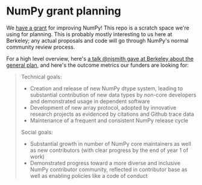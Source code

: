# NumPy grant planning

We [have a grant](https://mail.python.org/pipermail/numpy-discussion/2017-October/077264.html)
for improving NumPy! This repo is a scratch space we're using for planning.
This is probably mostly interesting to us here at Berkeley; any actual
proposals and code will go through NumPy's normal community review process.

For a high level overview, here's [a talk @njsmith gave at Berkeley about the
general plan](https://www.youtube.com/watch?v=fowHwlpGb34), and here's the
outcome metrics our funders are looking for:

> Technical goals:
> 
> - Creation and release of new NumPy dtype system, leading to substantial contribution of new data types by non-core developers and demonstrated usage in dependent software
> - Development of new array protocol, adopted by innovative research projects as evidenced by citations and Github trace data
> - Maintenance of a frequent and consistent NumPy release cycle
> 
> Social goals:
> 
> - Substantial growth in number of NumPy core maintainers as well as new contributors (with clear progress by the end of year 1 of work)
> - Demonstrated progress toward a more diverse and inclusive NumPy contributor community, reflected in contributor base as well as enabling policies like a code of conduct
